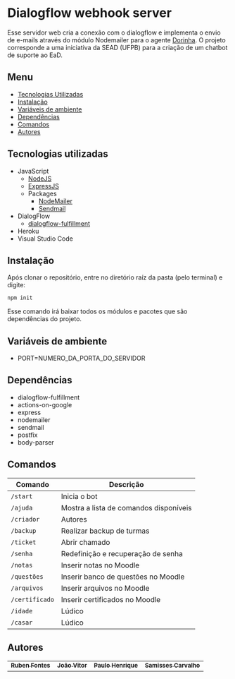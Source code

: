 
# Dialogflow webhook server 

Esse servidor web cria a conexão com o dialogflow e implementa o envio de e-mails através do módulo Nodemailer para o agente <a href="https://t.me/dorinhasead_bot">Dorinha</a>. O projeto corresponde a uma iniciativa da SEAD (UFPB) para a criação de um chatbot de suporte ao EaD.

## Menu #

- [Tecnologias Utilizadas](#tecnologias-utilizadas)
- [Instalação](#instalação)
- [Variáveis de ambiente](#variáveis-de-ambiente)
- [Dependências](#dependências)
- [Comandos](#comandos)
- [Autores](#autores)

## Tecnologias utilizadas #
- JavaScript
    - [NodeJS](https://nodejs.org)
    - [ExpressJS](https://expressjs.com)
    - Packages
        - [NodeMailer](https://nodemailer.com/about/)
        - [Sendmail](https://www.npmjs.com/package/sendmail)
- DialogFlow
    - [dialogflow-fulfillment](https://www.npmjs.com/package/dialogflow-fulfillment)
- Heroku
- Visual Studio Code

## Instalação #
Após clonar o repositório, entre no diretório raíz da pasta (pelo terminal) e digite:

```bash
npm init
```

Esse comando irá baixar todos os módulos e pacotes que são dependências do projeto.

## Variáveis de ambiente # 
- PORT=NUMERO_DA_PORTA_DO_SERVIDOR

## Dependências #
- dialogflow-fulfillment
- actions-on-google
- express
- nodemailer
- sendmail
- postfix 
- body-parser

## Comandos #

| Comando | Descrição |
| ------- | --------- |
| `/start` | Inicia o bot | 
| `/ajuda` | Mostra a lista de comandos disponíveis |
| `/criador` | Autores |
| `/backup` | Realizar backup de turmas|
| `/ticket` | Abrir chamado |
| `/senha` | Redefinição e recuperação de senha |
| `/notas` | Inserir notas no Moodle |
| `/questões` | Inserir banco de questões no Moodle |
| `/arquivos` | Inserir arquivos no Moodle |
| `/certificado` | Inserir certificados no Moodle |
| `/idade` | Lúdico |
| `/casar` | Lúdico |


## Autores #

<table>
  <tr>
    <td align="center">
      <a href="https://github.com/RubenFontes">
        <sub>
          <b>Ruben Fontes</b>
        </sub>
      </a>
    <td align="center">
      <a href="https://github.com/joanex01">
        <sub>
          <b>João Vitor</b>
        </sub>
      </a>
    <td align="center">
      <a href="https://paulohsms.com">
        <sub>
          <b>Paulo Henrique</b>
        </sub>
      </a>
    <td align="center">
      <a href="https://t.me/Samiss_rs">
        <sub>
          <b>Samisses Carvalho</b>
        </sub>
      </a>
  </tr>
</table>

